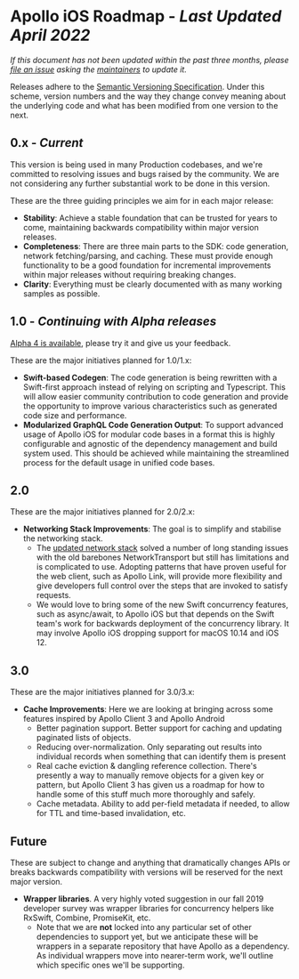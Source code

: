 # Apollo iOS Roadmap - _Last Updated April 2022_

_If this document has not been updated within the past three months, please [file an issue](https://github.com/apollographql/apollo-ios/issues/new/choose) asking the [maintainers](https://github.com/apollographql/apollo-ios#maintainers) to update it._

Releases adhere to the [Semantic Versioning Specification](https://semver.org/). Under this scheme, version numbers and the way they change convey meaning about the underlying code and what has been modified from one version to the next.

## 0.x - _Current_

This version is being used in many Production codebases, and we're committed to resolving issues and bugs raised by the community. We are not considering any further substantial work to be done in this version.

These are the three guiding principles we aim for in each major release:
- **Stability**: Achieve a stable foundation that can be trusted for years to come, maintaining backwards compatibility within major version releases.
- **Completeness**: There are three main parts to the SDK: code generation, network fetching/parsing, and caching. These must provide enough functionality to be a good foundation for incremental improvements within major releases without requiring breaking changes.
- **Clarity**: Everything must be clearly documented with as many working samples as possible.

## 1.0 - _Continuing with Alpha releases_

[Alpha 4 is available](https://github.com/apollographql/apollo-ios/releases/tag/1.0.0-alpha.4), please try it and give us your feedback.

These are the major initiatives planned for 1.0/1.x:
- **Swift-based Codegen**: The code generation is being rewritten with a Swift-first approach instead of relying on scripting and Typescript. This will allow easier community contribution to code generation and provide the opportunity to improve various characteristics such as generated code size and performance.
- **Modularized GraphQL Code Generation Output**: To support advanced usage of Apollo iOS for modular code bases in a format this is highly configurable and agnostic of the dependency management and build system used. This should be achieved while maintaining the streamlined process for the default usage in unified code bases.

## 2.0

These are the major initiatives planned for 2.0/2.x:
- **Networking Stack Improvements**: The goal is to simplify and stabilise the networking stack.
    - The [updated network stack](https://github.com/apollographql/apollo-ios/issues/1340) solved a number of long standing issues with the old barebones NetworkTransport but still has limitations and is complicated to use. Adopting patterns that have proven useful for the web client, such as Apollo Link, will provide more flexibility and give developers full control over the steps that are invoked to satisfy requests.
    - We would love to bring some of the new Swift concurrency features, such as async/await, to Apollo iOS but that depends on the Swift team's work for backwards deployment of the concurrency library. It may involve Apollo iOS dropping support for macOS 10.14 and iOS 12.

## 3.0

These are the major initiatives planned for 3.0/3.x:
- **Cache Improvements**: Here we are looking at bringing across some features inspired by Apollo Client 3 and Apollo Android 
    - Better pagination support. Better support for caching and updating paginated lists of objects. 
    - Reducing over-normalization. Only separating out results into individual records when something that can identify them is present
    - Real cache eviction & dangling reference collection. There's presently a way to manually remove objects for a given key or pattern, but Apollo Client 3 has given us a roadmap for how to handle some of this stuff much more thoroughly and safely. 
    - Cache metadata. Ability to add per-field metadata if needed, to allow for TTL and time-based invalidation, etc.

## Future

These are subject to change and anything that dramatically changes APIs or breaks backwards compatibility with versions will be reserved for the next major version.

- **Wrapper libraries**. A very highly voted suggestion in our fall 2019 developer survey was wrapper libraries for concurrency helpers like RxSwift, Combine, PromiseKit, etc.
    - Note that we are **not** locked into any particular set of other dependencies to support yet, but we anticipate these will be wrappers in a separate repository that have Apollo as a dependency. As individual wrappers move into nearer-term work, we'll outline which specific ones we'll be supporting.
